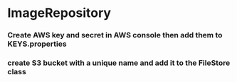 # ImageRepository

### Create AWS key and secret in AWS console then add them to  KEYS.properties
### create S3 bucket with a unique name and add it to the FileStore class
